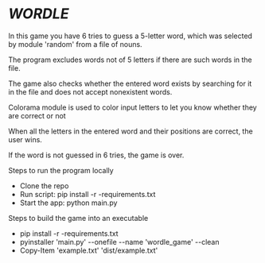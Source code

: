# _WORDLE_
In this game you have 6 tries to guess a 5-letter word, which was selected by module 'random' from a file of nouns. 

The program excludes words not of 5 letters if there are such words in the file.

The game also checks whether the entered word exists by searching for it in the file and does not accept nonexistent words.

Colorama module is used to color input letters to let you know whether they are correct or not

When all the letters in the entered word and their positions are correct, the user wins.

If the word is not guessed in 6 tries, the game is over.

Steps to run the program locally
* Clone the repo
* Run script: pip install -r -requirements.txt
* Start the app: python main.py

Steps to build the game into an executable
* pip install -r -requirements.txt
* pyinstaller 'main.py' --onefile --name 'wordle_game' --clean
* Copy-Item 'example.txt' 'dist/example.txt'

